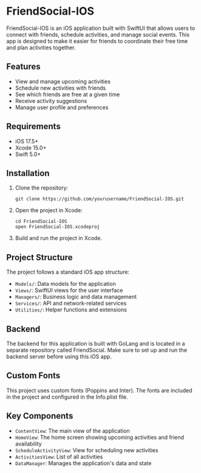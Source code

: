 # FriendSocial-IOS

FriendSocial-IOS is an iOS application built with SwiftUI that allows users to connect with friends, schedule activities, and manage social events. This app is designed to make it easier for friends to coordinate their free time and plan activities together.

## Features

- View and manage upcoming activities
- Schedule new activities with friends
- See which friends are free at a given time
- Receive activity suggestions
- Manage user profile and preferences

## Requirements

- iOS 17.5+
- Xcode 15.0+
- Swift 5.0+

## Installation

1. Clone the repository:
   ```
   git clone https://github.com/yourusername/FriendSocial-IOS.git
   ```
2. Open the project in Xcode:
   ```
   cd FriendSocial-IOS
   open FriendSocial-IOS.xcodeproj
   ```
3. Build and run the project in Xcode.

## Project Structure

The project follows a standard iOS app structure:

- `Models/`: Data models for the application
- `Views/`: SwiftUI views for the user interface
- `Managers/`: Business logic and data management
- `Services/`: API and network-related services
- `Utilities/`: Helper functions and extensions

## Backend

The backend for this application is built with GoLang and is located in a separate repository called FriendSocial. Make sure to set up and run the backend server before using this iOS app.

## Custom Fonts

This project uses custom fonts (Poppins and Inter). The fonts are included in the project and configured in the Info.plist file.

## Key Components

- `ContentView`: The main view of the application
- `HomeView`: The home screen showing upcoming activities and friend availability
- `ScheduleActivityView`: View for scheduling new activities
- `ActivitiesView`: List of all activities
- `DataManager`: Manages the application's data and state